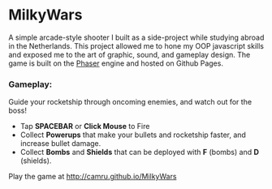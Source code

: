 MilkyWars
=========

A simple arcade-style shooter I built as a side-project while studying abroad in the Netherlands. This project allowed me to hone my OOP javascript skills and exposed me to the art of graphic, sound, and gameplay design. The game is built on the [Phaser](https://phaser.io/) engine and hosted on Github Pages.

### Gameplay: ###

Guide your rocketship through oncoming enemies, and watch out for the boss!

* Tap **SPACEBAR** or **Click Mouse** to Fire
* Collect **Powerups** that make your bullets and rocketship faster, and increase bullet damage.
* Collect **Bombs** and **Shields** that can be deployed with **F** (bombs) and **D** (shields).

Play the game at http://camru.github.io/MilkyWars
